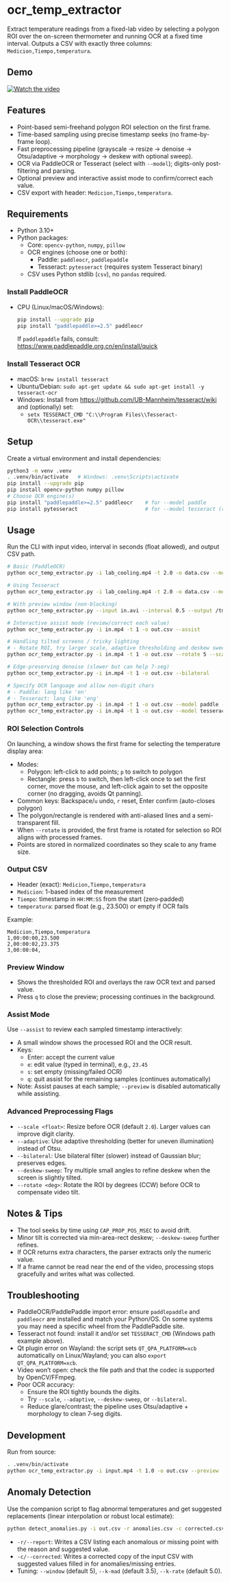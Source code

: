 # ocr_temp_extractor

Extract temperature readings from a fixed-lab video by selecting a polygon ROI over the on-screen thermometer and running OCR at a fixed time interval. Outputs a CSV with exactly three columns: `Medicion,Tiempo,temperatura`.
## Demo

[![Watch the video](https://img.youtube.com/vi/eOg5OSZ2VnE/0.jpg)](https://www.youtube.com/watch?v=eOg5OSZ2VnE)

## Features
- Point-based semi-freehand polygon ROI selection on the first frame.
- Time-based sampling using precise timestamp seeks (no frame-by-frame loop).
- Fast preprocessing pipeline (grayscale → resize → denoise → Otsu/adaptive → morphology → deskew with optional sweep).
- OCR via PaddleOCR or Tesseract (select with `--model`); digits-only post-filtering and parsing.
- Optional preview and interactive assist mode to confirm/correct each value.
- CSV export with header: `Medicion,Tiempo,temperatura`.

## Requirements
- Python 3.10+
- Python packages:
  - Core: `opencv-python`, `numpy`, `pillow`
  - OCR engines (choose one or both):
    - Paddle: `paddleocr`, `paddlepaddle`
    - Tesseract: `pytesseract` (requires system Tesseract binary)
  - CSV uses Python stdlib (`csv`), no `pandas` required.

### Install PaddleOCR
- CPU (Linux/macOS/Windows):
  ```bash
  pip install --upgrade pip
  pip install "paddlepaddle>=2.5" paddleocr
  ```
  If `paddlepaddle` fails, consult: https://www.paddlepaddle.org.cn/en/install/quick

### Install Tesseract OCR
- macOS: `brew install tesseract`
- Ubuntu/Debian: `sudo apt-get update && sudo apt-get install -y tesseract-ocr`
- Windows: Install from https://github.com/UB-Mannheim/tesseract/wiki and (optionally) set:
  - `setx TESSERACT_CMD "C:\\Program Files\\Tesseract-OCR\\tesseract.exe"`

## Setup
Create a virtual environment and install dependencies:

```bash
python3 -m venv .venv
. .venv/bin/activate   # Windows: .venv\Scripts\activate
pip install --upgrade pip
pip install opencv-python numpy pillow
# Choose OCR engine(s)
pip install "paddlepaddle>=2.5" paddleocr    # for --model paddle
pip install pytesseract                      # for --model tesseract (requires system Tesseract)
```

## Usage
Run the CLI with input video, interval in seconds (float allowed), and output CSV path.

```bash
# Basic (PaddleOCR)
python ocr_temp_extractor.py -i lab_cooling.mp4 -t 2.0 -o data.csv --model paddle

# Using Tesseract
python ocr_temp_extractor.py -i lab_cooling.mp4 -t 2.0 -o data.csv --model tesseract

# With preview window (non-blocking)
python ocr_temp_extractor.py --input in.avi --interval 0.5 --output /tmp/out.csv --preview

# Interactive assist mode (review/correct each value)
python ocr_temp_extractor.py -i in.mp4 -t 1 -o out.csv --assist

# Handling tilted screens / tricky lighting
# - Rotate ROI, try larger scale, adaptive thresholding and deskew sweep
python ocr_temp_extractor.py -i in.mp4 -t 1 -o out.csv --rotate 5 --scale 2.5 --adaptive --deskew-sweep

# Edge-preserving denoise (slower but can help 7-seg)
python ocr_temp_extractor.py -i in.mp4 -t 1 -o out.csv --bilateral

# Specify OCR language and allow non-digit chars
# - Paddle: lang like 'en'
# - Tesseract: lang like 'eng'
python ocr_temp_extractor.py -i in.mp4 -t 1 -o out.csv --model paddle --lang en --no-digits-only
python ocr_temp_extractor.py -i in.mp4 -t 1 -o out.csv --model tesseract --lang eng --no-digits-only
```

### ROI Selection Controls
On launching, a window shows the first frame for selecting the temperature display area:
- Modes:
  - Polygon: left-click to add points; `p` to switch to polygon
  - Rectangle: press `b` to switch, then left-click once to set the first corner, move the mouse, and left-click again to set the opposite corner (no dragging, avoids Qt panning).
- Common keys: Backspace/`u` undo, `r` reset, Enter confirm (auto-closes polygon)
- The polygon/rectangle is rendered with anti-aliased lines and a semi-transparent fill.
- When `--rotate` is provided, the first frame is rotated for selection so ROI aligns with processed frames.
- Points are stored in normalized coordinates so they scale to any frame size.

### Output CSV
- Header (exact): `Medicion,Tiempo,temperatura`
- `Medicion`: 1-based index of the measurement
- `Tiempo`: timestamp in `HH:MM:SS` from the start (zero‑padded)
- `temperatura`: parsed float (e.g., 23.500) or empty if OCR fails

Example:
```csv
Medicion,Tiempo,temperatura
1,00:00:00,23.500
2,00:00:02,23.375
3,00:00:04,
```

### Preview Window
- Shows the thresholded ROI and overlays the raw OCR text and parsed value.
- Press `q` to close the preview; processing continues in the background.

### Assist Mode
Use `--assist` to review each sampled timestamp interactively:
- A small window shows the processed ROI and the OCR result.
- Keys:
  - Enter: accept the current value
  - `e`: edit value (typed in terminal), e.g., `23.45`
  - `s`: set empty (missing/failed OCR)
  - `q`: quit assist for the remaining samples (continues automatically)
- Note: Assist pauses at each sample; `--preview` is disabled automatically while assisting.

### Advanced Preprocessing Flags
- `--scale <float>`: Resize before OCR (default `2.0`). Larger values can improve digit clarity.
- `--adaptive`: Use adaptive thresholding (better for uneven illumination) instead of Otsu.
- `--bilateral`: Use bilateral filter (slower) instead of Gaussian blur; preserves edges.
- `--deskew-sweep`: Try multiple small angles to refine deskew when the screen is slightly tilted.
 - `--rotate <deg>`: Rotate the ROI by degrees (CCW) before OCR to compensate video tilt.

## Notes & Tips
- The tool seeks by time using `CAP_PROP_POS_MSEC` to avoid drift.
- Minor tilt is corrected via min-area-rect deskew; `--deskew-sweep` further refines.
- If OCR returns extra characters, the parser extracts only the numeric value.
- If a frame cannot be read near the end of the video, processing stops gracefully and writes what was collected.

## Troubleshooting
- PaddleOCR/PaddlePaddle import error: ensure `paddlepaddle` and `paddleocr` are installed and match your Python/OS. On some systems you may need a specific wheel from the PaddlePaddle site.
- Tesseract not found: install it and/or set `TESSERACT_CMD` (Windows path example above).
- Qt plugin error on Wayland: the script sets `QT_QPA_PLATFORM=xcb` automatically on Linux/Wayland; you can also `export QT_QPA_PLATFORM=xcb`.
- Video won’t open: check the file path and that the codec is supported by OpenCV/FFmpeg.
- Poor OCR accuracy:
  - Ensure the ROI tightly bounds the digits.
  - Try `--scale`, `--adaptive`, `--deskew-sweep`, or `--bilateral`.
  - Reduce glare/contrast; the pipeline uses Otsu/adaptive + morphology to clean 7‑seg digits.

## Development
Run from source:
```bash
. .venv/bin/activate
python ocr_temp_extractor.py -i input.mp4 -t 1.0 -o out.csv --preview
```

## Anomaly Detection
Use the companion script to flag abnormal temperatures and get suggested replacements (linear interpolation or robust local estimate):

```bash
python detect_anomalies.py -i out.csv -r anomalies.csv -c corrected.csv
```

- `-r/--report`: Writes a CSV listing each anomalous or missing point with the reason and suggested value.
- `-c/--corrected`: Writes a corrected copy of the input CSV with suggested values filled in for anomalies/missing entries.
- Tuning: `--window` (default 5), `--k-mad` (default 3.5), `--k-rate` (default 5.0).
